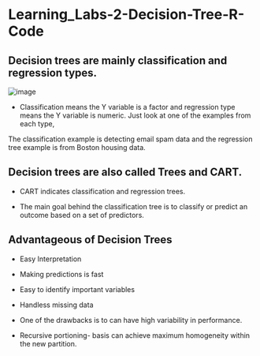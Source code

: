 # Learning_Labs-2-Decision-Tree-R-Code

## Decision trees are mainly classification and regression types.

![image](https://github.com/LangatErick/Learning_Labs-2-Decision-Tree-R-Code/assets/124883947/37c9d712-4860-4dc5-b8ae-fcd98d6eb0fd)

- Classification means the Y variable is a factor and regression type means the Y variable is numeric. Just look at one of the examples from each type,

The classification example is detecting email spam data and the regression tree example is from Boston housing data.

## Decision trees are also called Trees and CART.

- CART indicates classification and regression trees.

- The main goal behind the classification tree is to classify or predict an outcome based on a set of predictors.


## Advantageous of Decision Trees
- Easy Interpretation

- Making predictions is fast

- Easy to identify important variables

- Handless missing data

- One of the drawbacks is to can have high variability in performance.

- Recursive portioning- basis can achieve maximum homogeneity within the new partition.

